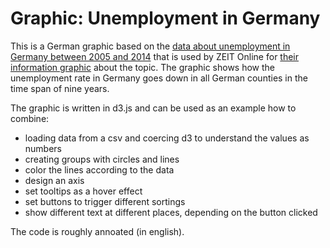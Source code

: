 Graphic: Unemployment in Germany
===============================

This is a German graphic based on the [data about unemployment in Germany between 2005 and 2014](https://docs.google.com/spreadsheet/ccc?key=0Aq_8fKCw925zdGtmLUJFbTNHcS1fSDNxMXhpckNUemc) that is used by ZEIT Online for [their information graphic](http://www.zeit.de/wirtschaft/arbeitslosigkeit) about the topic. The graphic shows how the unemployment rate in Germany goes down in all German counties in the time span of nine years.

The graphic is written in d3.js and can be used as an example how to combine:
* loading data from a csv and coercing d3 to understand the values as numbers
* creating groups with circles and lines 
* color the lines according to the data
* design an axis
* set tooltips as a hover effect
* set buttons to trigger different sortings 
* show different text at different places, depending on the button clicked

The code is roughly annoated (in english). 

